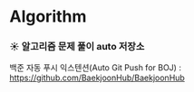 # Algorithm
### :sunny: 알고리즘 문제 풀이 auto 저장소

백준 자동 푸시 익스텐션(Auto Git Push for BOJ) : https://github.com/BaekjoonHub/BaekjoonHub
